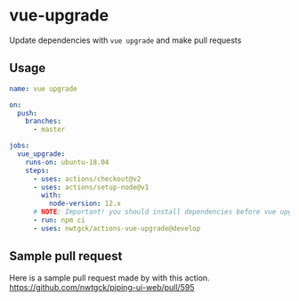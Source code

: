 # vue-upgrade
Update dependencies with `vue upgrade` and make pull requests

## Usage

```yml
name: vue upgrade

on:
  push:
    branches:
      - master

jobs:
  vue_upgrade:
    runs-on: ubuntu-18.04
    steps:
      - uses: actions/checkout@v2
      - uses: actions/setup-node@v1
        with:
          node-version: 12.x
      # NOTE: Important! you should install dependencies before vue upgrade
      - run: npm ci
      - uses: nwtgck/actions-vue-upgrade@develop
```


## Sample pull request
Here is a sample pull request made by with this action.  
<https://github.com/nwtgck/piping-ui-web/pull/595>
